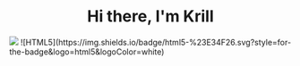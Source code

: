<h1 align="center">Hi there, I'm Krill</h1>
<img src="https://github-readme-stats.vercel.app/api/top-langs/?username=vlonebara&hide_progress=false&theme=nord">
![HTML5](https://img.shields.io/badge/html5-%23E34F26.svg?style=for-the-badge&logo=html5&logoColor=white)
